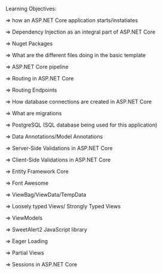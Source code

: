 Learning Objectives:


=> how an ASP.NET Core application starts/instatiates

=> Dependency Injection as an integral part of ASP.NET Core

=> Nuget Packages 

=> What are the different files doing in the basic template

=> ASP.NET Core pipeline

=> Routing in ASP.NET Core

=> Routing Endpoints

=> How database connections are created in ASP.NET Core

=> What are migrations

=> PostgreSQL (SQL database being used for this application)

=> Data Annotations/Model Annotations

=> Server-Side Validations in ASP.NET Core

=> Client-Side Validations in ASP.NET Core

=> Entity Framework Core

=> Font Awesome

=> ViewBag/ViewData/TempData

=> Loosely typed Views/ Strongly Typed Views

=> ViewModels

=> SweetAlert2 JavaScript library

=> Eager Loading

=> Partial Views

=> Sessions in ASP.NET Core